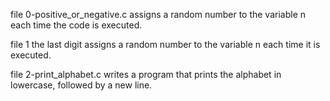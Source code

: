 file 0-positive_or_negative.c assigns a random number to the variable n each time the code is executed.

file 1 the last digit assigns a random number to the variable n each time it is executed.

file 2-print_alphabet.c writes a program that prints the alphabet in lowercase, followed by a new line.


